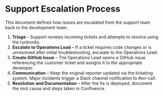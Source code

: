 # Support Escalation Process

This document defines how issues are escalated from the support team back to the development team.

1. **Triage** – Support reviews incoming tickets and attempts to resolve using the runbooks.
2. **Escalate to Operations Lead** – If a ticket requires code changes or is unresolved after initial troubleshooting, escalate to the Operations Lead.
3. **Create GitHub Issue** – The Operations Lead opens a GitHub issue referencing the customer ticket and assigns it to the appropriate developer.
4. **Communication** – Keep the original reporter updated via the ticketing system. Major incidents trigger a Slack channel notification to #on-call.
5. **Resolution and Documentation** – After the fix is deployed, document the root cause and steps taken in Confluence.
